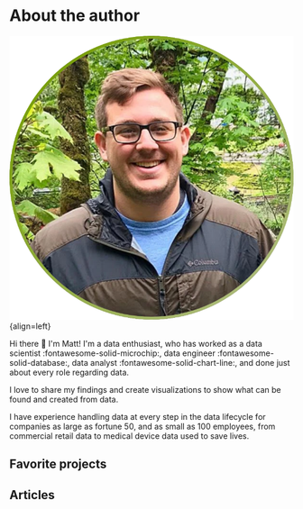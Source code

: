 # About the author

![pfp](https://raw.githubusercontent.com/mrmattkennedy/TH-Medical-Charges/main/extras/pictures/pfp-with-border.png){align=left}

Hi there :wave: I'm Matt! I'm a data enthusiast, who has worked as a data scientist :fontawesome-solid-microchip:, data engineer :fontawesome-solid-database:, data analyst :fontawesome-solid-chart-line:, and done just about every role regarding data. 

I love to share my findings and create visualizations to show what can be found and created from data. 

I have experience handling data at every step in the data lifecycle for companies as large as fortune 50, and as small as 100 employees, from commercial retail data to medical device data used to save lives.

## Favorite projects

## Articles